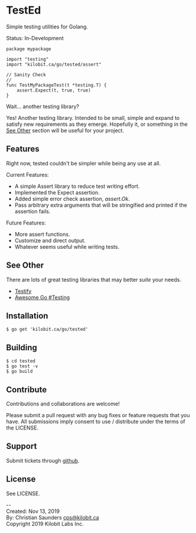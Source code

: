 TestEd
======

Simple testing utilities for Golang.

Status: In-Development

```
package mypackage

import "testing"
import "kilobit.ca/go/tested/assert"

// Sanity Check
//
func TestMyPackageTest(t *testing.T) {
	assert.Expect(t, true, true)
}

```

Wait... another testing library?

Yes!  Another testing library.  Intended to be small, simple and
expand to satisfy new requirements as they emerge.  Hopefully it, or
something in the [See Other](#see-other) section will be useful for
your project.

Features
--------

Right now, tested couldn't be simpler while being any use at all.

Current Features:

- A simple Assert library to reduce test writing effort.
- Implemented the Expect assertion.
- Added simple error check assertion, *assert.Ok*.
- Pass arbitrary extra arguments that will be stringified and printed
  if the assertion fails.

Future Features:
- More assert functions.
- Customize and direct output.
- Whatever seems useful while writing tests.

See Other
---------

There are lots of great testing libraries that may better *suite* your
needs.

- [Testify](https://github.com/stretchr/testify)
- [Awesome Go #Testing](https://github.com/avelino/awesome-go#testing)

Installation
------------

```
$ go get 'kilobit.ca/go/tested'
```

Building
--------

```
$ cd tested
$ go test -v
$ go build
```

Contribute
----------

Contributions and collaborations are welcome!

Please submit a pull request with any bug fixes or feature requests
that you have. All submissions imply consent to use / distribute under
the terms of the LICENSE.

Support
-------

Submit tickets through [github](https://github.com/kilobit/tested).

License
-------

See LICENSE.

--  
Created: Nov 13, 2019  
By: Christian Saunders <cps@kilobit.ca>  
Copyright 2019 Kilobit Labs Inc.  
  
  
